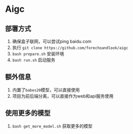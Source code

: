 # Aigc

## 部署方式 

1. 确保盒子联网，可以尝试ping baidu.com 
2. 执行 `git clone https://github.com/forechoandlook/aigc` 
3. `bash prepare.sh` 安装环境 
4. `bash run.sh` 启动服务

## 额外信息 
1. 内置了`babes20`模型，可以直接使用
2. 项目为前后端分离，可以直接作为web和api服务使用

## 使用更多的模型
1. `bash get_more_model.sh` 获取更多的模型